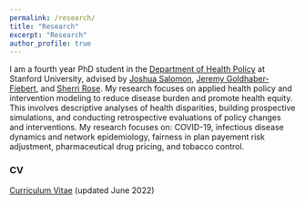 ```yaml
---
permalink: /research/
title: "Research"
excerpt: "Research"
author_profile: true
---
```


I am a fourth year PhD student in the [Department of Health Policy](https://healthpolicy.fsi.stanford.edu/) at Stanford University, advised by [Joshua Salomon](https://healthpolicy.fsi.stanford.edu/people/joshua-salomon), [Jeremy Goldhaber-Fiebert](https://healthpolicy.fsi.stanford.edu/people/jeremy_goldhaberfiebert), and [Sherri Rose](http://drsherrirose.org/). My research focuses on applied health policy and intervention modeling to reduce disease burden and promote health equity. This involves descriptive analyses of health disparities, building prospective simulations, and conducting retrospective evaluations of policy changes and interventions. My research focuses on: COVID-19, infectious disease dynamics and network epidemiology, fairness in plan payement risk adjustment, pharmaceutical drug pricing, and tobacco control.

### CV
[Curriculum Vitae](/files/Reitsma_CV_June8_2022.pdf) (updated June 2022)
